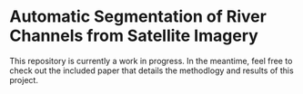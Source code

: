 # Automatic Segmentation of River Channels from Satellite Imagery

This repository is currently a work in progress. In the meantime, feel free to check out the included paper that details the methodlogy and results of this project.
